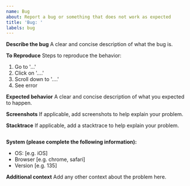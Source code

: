 ```yaml
---
name: Bug
about: Report a bug or something that does not work as expected
title: 'Bug: '
labels: bug
---
```


**Describe the bug**
A clear and concise description of what the bug is.

**To Reproduce**
Steps to reproduce the behavior:
1. Go to '...'
2. Click on '....'
3. Scroll down to '....'
4. See error

**Expected behavior**
A clear and concise description of what you expected to happen.

**Screenshots**
If applicable, add screenshots to help explain your problem.

**Stacktrace**
If applicable, add a stacktrace to help explain your problem.
```

```

**System (please complete the following information):**
 - OS: [e.g. iOS]
 - Browser [e.g. chrome, safari]
 - Version [e.g. 135]

**Additional context**
Add any other context about the problem here.